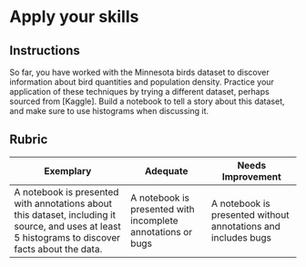 # Apply your skills

## Instructions

So far, you have worked with the Minnesota birds dataset to discover information about bird quantities and population density. Practice your application of these techniques by trying a different dataset, perhaps sourced from [Kaggle]. Build a notebook to tell a story about this dataset, and make sure to use histograms when discussing it.
## Rubric

Exemplary | Adequate | Needs Improvement
--- | --- | -- |
A notebook is presented with annotations about this dataset, including it source, and uses at least 5 histograms to discover facts about the data. | A notebook is presented with incomplete annotations or bugs | A notebook is presented without annotations and includes bugs
